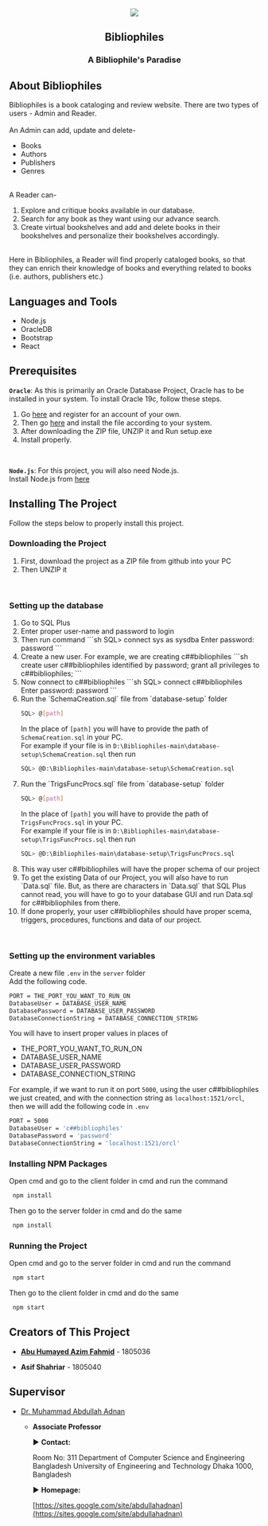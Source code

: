 <div id="top"></div>

<br />
<div align="center">

![](client/public/images/logoBib.jpg)

<h2 align="center">Bibliophiles</h3>
  <h3 align="center">A Bibliophile's Paradise</h3>
</div>


## About Bibliophiles

Bibliophiles is a book cataloging and review website. There are two types of users - Admin and Reader. <br /><br/>
An Admin can add, update and delete- <br />
  <ul>
    <li>Books</li>
    <li>Authors</li>
    <li>Publishers</li>
    <li>Genres</li>
  </ul>
<br/>
A Reader can- <br/>
<ol>
    <li>Explore and critique books available in our database.</li>
    <li>Search for any book as they want using our advance search.</li>
    <li>Create virtual bookshelves and add and delete books in their bookshelves and personalize their bookshelves accordingly.</li>
 </ol>
 <br/>
Here in Bibliophiles, a Reader will find properly cataloged books, so that they can enrich their knowledge of books and everything related to books (i.e. authors, publishers etc.)

## Languages and Tools

<ul>
  <li>Node.js</li>
  <li>OracleDB</li>
  <li>Bootstrap</li>
  <li>React</li>
</ul>



## Prerequisites

**`Oracle`**: As this is primarily an Oracle Database Project, Oracle has to be installed in your system. To install Oracle 19c, follow these steps.
<ol>
  <li>Go <a href="http://www.oracle.com/index.html">here</a> and register for an account of your own.</li>
  <li>Then go <a href="https://www.oracle.com/database/technologies/oracle-database-software-downloads.html">here</a> and install the file according to your system.</li>
  <li>After downloading the ZIP file, UNZIP it and Run setup.exe</li>
  <li>Install properly.</li>
</ol>
<br/>

**`Node.js`**: For this project, you will also need Node.js.<br/>
Install Node.js from [here](https://nodejs.org/en/download/)



## Installing The Project

Follow the steps below to properly install this project.

### Downloading the Project

<ol>
  <li>First, download the project as a ZIP file from github into your PC</li>
  <li>Then UNZIP it</li>
</ol>
<br/>



### Setting up the database

<ol>
  <li>Go to SQL Plus</li>
  <li>Enter proper user-name and password to login</li>
  <li>Then run command
   ```sh
   SQL> connect sys as sysdba
   Enter password: password
   ```
</li>
<li>Create a new user. For example, we are creating c##bibliophiles
   ```sh
   create user c##bibliophiles identified by password;
   grant all privileges to c##bibliophiles;
   ```
</li>
<li>Now connect to c##bibliophiles
   ```sh
   SQL> connect c##bibliophiles
   Enter password: password
   ```
</li>
<li>Run the `SchemaCreation.sql` file from `database-setup` folder<br/>

   ```sh
   SQL> @[path]
   ```
In the place of `[path]` you will have to provide the path of `SchemaCreation.sql` in your PC.<br/>
For example if your file is in `D:\Bibliophiles-main\database-setup\SchemaCreation.sql` then run
   ```sh
   SQL> @D:\Bibliophiles-main\database-setup\SchemaCreation.sql
   ```
</li>
<li>Run the `TrigsFuncProcs.sql` file from `database-setup` folder<br/>

   ```sh
   SQL> @[path]
   ```
In the place of `[path]` you will have to provide the path of `TrigsFuncProcs.sql` in your PC.<br/>
For example if your file is in `D:\Bibliophiles-main\database-setup\TrigsFuncProcs.sql` then run
   ```sh
   SQL> @D:\Bibliophiles-main\database-setup\TrigsFuncProcs.sql
   ```
</li>
<li>This way user c##bibliophiles will have the proper schema of our project</li>
<li>To get the existing Data of our Project, you will also have to run `Data.sql` file. But, as there are characters in `Data.sql` that SQL Plus cannot read, you will have to go to your database GUI and run Data.sql for c##bibliophiles from there.</li>
<li>If done properly, your user c##bibliophiles should have proper scema, triggers, procedures, functions and data of our project.</li>
</ol>
<br/>



### Setting up the environment variables

Create a new file `.env` in the `server` folder<br/>
Add the following code.

```sh
PORT = THE_PORT_YOU_WANT_TO_RUN_ON
DatabaseUser = DATABASE_USER_NAME
DatabasePassword = DATABASE_USER_PASSWORD
DatabaseConnectionString = DATABASE_CONNECTION_STRING
```
You will have to insert proper values in places of
<ul>
  <li>THE_PORT_YOU_WANT_TO_RUN_ON</li>
  <li>DATABASE_USER_NAME</li>
  <li>DATABASE_USER_PASSWORD</li>
  <li>DATABASE_CONNECTION_STRING</li>
</ul>
	
For example, if we want to run it on port `5000`, using the user c##bibliophiles we just created, and with the connection string as `localhost:1521/orcl`, then we will add the following code in `.env`

```sh
PORT = 5000
DatabaseUser = 'c##bibliophiles'
DatabasePassword = 'password'
DatabaseConnectionString = 'localhost:1521/orcl'
```

### Installing NPM Packages

Open cmd and go to the client folder in cmd and run the command

```sh
 npm install
```

Then go to the server folder in cmd and do the same

```sh
 npm install
```

### Running the Project

Open cmd and go to the server folder in cmd and run the command

```sh
 npm start
```

Then go to the client folder in cmd and do the same

```sh
 npm start
```


## Creators of This Project

- [**Abu Humayed Azim Fahmid**](https://github.com/fahmid111) - 1805036

- **Asif Shahriar** - 1805040

  

## Supervisor

- [Dr. Muhammad Abdullah Adnan](https://cse.buet.ac.bd/faculty/facdetail.php?id=adnan)

  - **Associate Professor**

    ▶ **Contact:**

    Room No: 311
    Department of Computer Science and Engineering
    Bangladesh University of Engineering and Technology
    Dhaka 1000, Bangladesh

    ▶   **Homepage:**

    [https://sites.google.com/site/abdullahadnan](https://sites.google.com/site/abdullahadnan)
